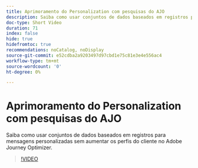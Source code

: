 ```yaml
---
title: Aprimoramento do Personalization com pesquisas do AJO
description: Saiba como usar conjuntos de dados baseados em registros para mensagens personalizadas sem aumentar os perfis do cliente no Adobe Journey Optimizer.
doc-type: Short Video
duration: 71
index: false
hide: true
hidefromtoc: true
recommendations: noCatalog, noDisplay
source-git-commit: e52cdba2a9203497d97cbd1e75c81e3e4e556ac4
workflow-type: tm+mt
source-wordcount: '0'
ht-degree: 0%

---
```



# Aprimoramento do Personalization com pesquisas do AJO

Saiba como usar conjuntos de dados baseados em registros para mensagens personalizadas sem aumentar os perfis do cliente no Adobe Journey Optimizer.

<!-- 62_S522_3442522_70_enhancing-personalization-with-ajo-lookups -->
>[!VIDEO](https://video.tv.adobe.com/v/3458226/?learn=on&enablevpops=true)
